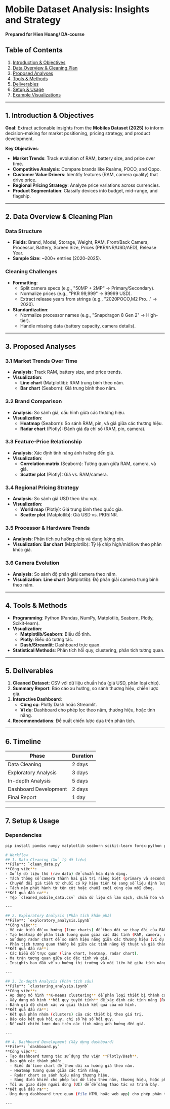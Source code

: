 # Mobile Dataset Analysis: Insights and Strategy  
**Prepared for Hien Hoang/ DA-course**  

## Table of Contents  
1. [Introduction & Objectives](#introduction-objectives)  
2. [Data Overview & Cleaning Plan](#data-overview-cleaning-plan)  
3. [Proposed Analyses](#proposed-analyses)  
4. [Tools & Methods](#tools-methods)  
5. [Deliverables](#deliverables)  
6. [Setup & Usage](#setup-usage)  
7. [Example Visualizations](#example-visualizations)  

---

## 1. Introduction & Objectives  
**Goal**: Extract actionable insights from the **Mobiles Dataset (2025)** to inform decision-making for market positioning, pricing strategy, and product development.  

**Key Objectives**:  
- **Market Trends**: Track evolution of RAM, battery size, and price over time.  
- **Competitive Analysis**: Compare brands like Realme, POCO, and Oppo.  
- **Customer Value Drivers**: Identify features (RAM, camera quality) that drive price.  
- **Regional Pricing Strategy**: Analyze price variations across currencies.  
- **Product Segmentation**: Classify devices into budget, mid-range, and flagship.  

---

## 2. Data Overview & Cleaning Plan  
### **Data Structure**  
- **Fields**: Brand, Model, Storage, Weight, RAM, Front/Back Camera, Processor, Battery, Screen Size, Prices (PKR/INR/USD/AED), Release Year.  
- **Sample Size**: ~200+ entries (2020–2025).  

### **Cleaning Challenges**  
- **Formatting**:  
  - Split camera specs (e.g., "50MP + 2MP" → Primary/Secondary).  
  - Normalize prices (e.g., "PKR 99,999" → 99999 USD).  
  - Extract release years from strings (e.g., "2020POCO,M2 Pro..." → 2020).  
- **Standardization**:  
  - Normalize processor names (e.g., "Snapdragon 8 Gen 2" → High-tier).  
  - Handle missing data (battery capacity, camera details).  

---

## 3. Proposed Analyses  
### **3.1 Market Trends Over Time**  
- **Analysis**: Track RAM, battery size, and price trends.  
- **Visualization**:  
  - **Line chart** (Matplotlib): RAM trung bình theo năm.  
  - **Bar chart** (Seaborn): Giá trung bình theo năm.  

### **3.2 Brand Comparison**  
- **Analysis**: So sánh giá, cấu hình giữa các thương hiệu.  
- **Visualization**:  
  - **Heatmap** (Seaborn): So sánh RAM, pin, và giá giữa các thương hiệu.  
  - **Radar chart** (Plotly): Đánh giá đa chỉ số (RAM, pin, camera).  

### **3.3 Feature-Price Relationship**  
- **Analysis**: Xác định tính năng ảnh hưởng đến giá.  
- **Visualization**:  
  - **Correlation matrix** (Seaborn): Tương quan giữa RAM, camera, và giá.  
  - **Scatter plot** (Plotly): Giá vs. RAM/camera.  

### **3.4 Regional Pricing Strategy**  
- **Analysis**: So sánh giá USD theo khu vực.  
- **Visualization**:  
  - **World map** (Plotly): Giá trung bình theo quốc gia.  
  - **Scatter plot** (Matplotlib): Giá USD vs. PKR/INR.  

### **3.5 Processor & Hardware Trends**  
- **Analysis**: Phân tích xu hướng chip và dung lượng pin.  
- **Visualization**: **Bar chart** (Matplotlib): Tỷ lệ chip high/mid/low theo phân khúc giá.  

### **3.6 Camera Evolution**  
- **Analysis**: So sánh độ phân giải camera theo năm.  
- **Visualization**: **Line chart** (Matplotlib): Độ phân giải camera trung bình theo năm.  

---

## 4. Tools & Methods  
- **Programming**: Python (Pandas, NumPy, Matplotlib, Seaborn, Plotly, Scikit-learn).  
- **Visualization**:  
  - **Matplotlib/Seaborn**: Biểu đồ tĩnh.  
  - **Plotly**: Biểu đồ tương tác.  
  - **Dash/Streamlit**: Dashboard trực quan.  
- **Statistical Methods**: Phân tích hồi quy, clustering, phân tích tương quan.  

---

## 5. Deliverables  
1. **Cleaned Dataset**: CSV với dữ liệu chuẩn hóa (giá USD, phân loại chip).  
2. **Summary Report**: Báo cáo xu hướng, so sánh thương hiệu, chiến lược giá.  
3. **Interactive Dashboard**:  
   - **Công cụ**: Plotly Dash hoặc Streamlit.  
   - **Ví dụ**: Dashboard cho phép lọc theo năm, thương hiệu, hoặc tính năng.  
4. **Recommendations**: Đề xuất chiến lược dựa trên phân tích.
    
---

## 6. Timeline  
| **Phase**               | **Duration** |  
|-------------------------|--------------|  
| Data Cleaning           | 2 days       |  
| Exploratory Analysis    | 3 days       |  
| In-depth Analysis       | 5 days       |  
| Dashboard Development   | 2 days       |  
| Final Report            | 1 day        |  

---

## 7. Setup & Usage  
### **Dependencies**  
```bash
pip install pandas numpy matplotlib seaborn scikit-learn forex-python plotly

# Workflow
## 1. Data Cleaning (Xử lý dữ liệu)  
**File**: `clean_data.py`  
**Công việc**:  
- Xử lý dữ liệu thô (raw data) để chuẩn hóa định dạng.  
- Tách thông số camera thành hai giá trị riêng biệt (primary và secondary).  
- Chuyển đổi giá tiền từ chuỗi có ký hiệu tiền tệ sang số liệu định lượng (ví dụ: "PKR 99,999" → 99999 USD).  
- Tách năm phát hành từ tên cột hoặc chuỗi cuối cùng của mỗi dòng.  
**Kết quả đầu ra**:  
- Tệp `cleaned_mobile_data.csv` chứa dữ liệu đã làm sạch, chuẩn hóa và sẵn sàng cho phân tích.  

---

## 2. Exploratory Analysis (Phân tích khám phá)  
**File**: `exploratory_analysis.ipynb`  
**Công việc**:  
- Vẽ các biểu đồ xu hướng (line charts) để theo dõi sự thay đổi của RAM, dung lượng pin, kích thước màn hình và giá theo năm.  
- Tạo heatmap để phân tích tương quan giữa các đặc tính (RAM, camera, dung lượng pin) và giá cả.  
- Sử dụng radar chart để so sánh hiệu năng giữa các thương hiệu (ví dụ: Realme, POCO, Oppo) dựa trên RAM, dung lượng pin và giá.  
- Phân tích tương quan thống kê giữa các tính năng kỹ thuật và giá thành sản phẩm.  
**Kết quả đầu ra**:  
- Các biểu đồ trực quan (line chart, heatmap, radar chart).  
- Ma trận tương quan giữa các đặc tính và giá.  
- Insights ban đầu về xu hướng thị trường và mối liên hệ giữa tính năng và giá.  

---

## 3. In-depth Analysis (Phân tích sâu)  
**File**: `clustering_analysis.ipynb`  
**Công việc**:  
- Áp dụng mô hình **K-means clustering** để phân loại thiết bị thành các nhóm "best value" (thiết bị có tính năng cao nhưng giá thấp).  
- Xây dựng mô hình **hồi quy tuyến tính** để xác định các tính năng (RAM, độ phân giải camera, dung lượng pin) có ảnh hưởng mạnh đến giá bán.  
- Đánh giá độ chính xác và giải thích kết quả của mô hình.  
**Kết quả đầu ra**:  
- Kết quả phân nhóm (clusters) của các thiết bị theo giá trị.  
- Báo cáo kết quả hồi quy, chỉ số hệ số hồi quy.  
- Đề xuất chiến lược dựa trên các tính năng ảnh hưởng đến giá.  

---

## 4. Dashboard Development (Xây dựng dashboard)  
**File**: `dashboard.py`  
**Công việc**:  
- Tạo dashboard tương tác sử dụng thư viện **Plotly/Dash**.  
- Bao gồm các thành phần:  
  - Biểu đồ line chart để theo dõi xu hướng giá theo năm.  
  - Heatmap tương quan giữa các tính năng.  
  - Radar chart so sánh hiệu năng thương hiệu.  
  - Bảng điều khiển cho phép lọc dữ liệu theo năm, thương hiệu, hoặc phân khúc giá.  
- Tối ưu giao diện người dùng (UI) để dễ dàng thao tác và trình bày.  
**Kết quả đầu ra**:  
- Ứng dụng dashboard trực quan (file HTML hoặc web app) cho phép phân tích dữ liệu linh hoạt và tương tác.  

---
 
